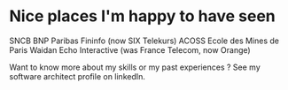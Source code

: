 # Nice places I'm happy to have seen
SNCB
BNP Paribas
Fininfo (now SIX Telekurs)
ACOSS
Ecole des Mines de Paris
Waidan
Echo Interactive (was France Telecom, now Orange)

Want to know more about my skills or my past experiences ? See my software architect profile on linkedIn.

